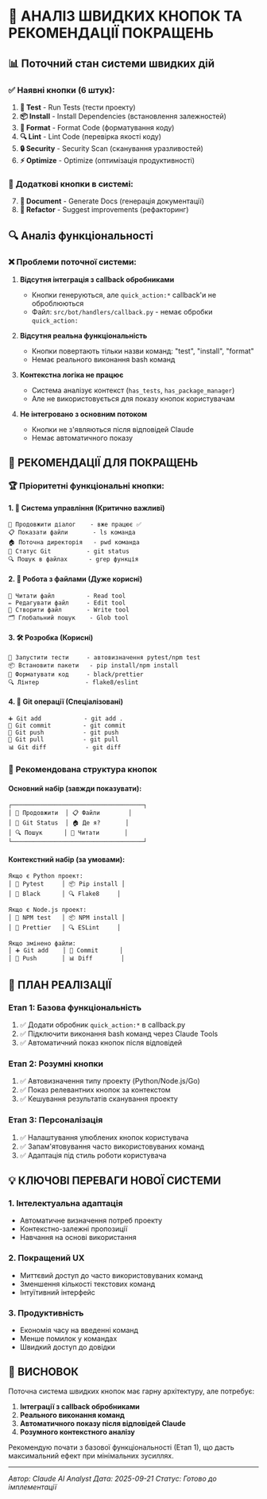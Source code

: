 # 🚀 АНАЛІЗ ШВИДКИХ КНОПОК ТА РЕКОМЕНДАЦІЇ ПОКРАЩЕНЬ

## 📊 **Поточний стан системи швидких дій**

### ✅ **Наявні кнопки (6 штук):**
1. **🧪 Test** - Run Tests (тести проекту)
2. **📦 Install** - Install Dependencies (встановлення залежностей)
3. **🎨 Format** - Format Code (форматування коду)
4. **🔍 Lint** - Lint Code (перевірка якості коду)
5. **🔒 Security** - Security Scan (сканування уразливостей)
6. **⚡ Optimize** - Optimize (оптимізація продуктивності)

### 📝 **Додаткові кнопки в системі:**
7. **📝 Document** - Generate Docs (генерація документації)
8. **🔧 Refactor** - Suggest improvements (рефакторинг)

## 🔍 **Аналіз функціональності**

### ❌ **Проблеми поточної системи:**

1. **Відсутня інтеграція з callback обробниками**
   - Кнопки генеруються, але `quick_action:*` callback'и не оброблюються
   - Файл: `src/bot/handlers/callback.py` - немає обробки `quick_action:`

2. **Відсутня реальна функціональність**
   - Кнопки повертають тільки назви команд: "test", "install", "format"
   - Немає реального виконання bash команд

3. **Контекстна логіка не працює**
   - Система аналізує контекст (`has_tests`, `has_package_manager`)
   - Але не використовується для показу кнопок користувачам

4. **Не інтегровано з основним потоком**
   - Кнопки не з'являються після відповідей Claude
   - Немає автоматичного показу

## 🎯 **РЕКОМЕНДАЦІЇ ДЛЯ ПОКРАЩЕНЬ**

### 🏆 **Пріоритетні функціональні кнопки:**

#### **1. 🔧 Система управління (Критично важливі)**
```
🔄 Продовжити діалог    - вже працює ✅
📋 Показати файли       - ls команда
🏠 Поточна директорія   - pwd команда
💾 Статус Git          - git status
🔍 Пошук в файлах      - grep функція
```

#### **2. 📁 Робота з файлами (Дуже корисні)**
```
📖 Читати файл         - Read tool
✏️ Редагувати файл     - Edit tool
📝 Створити файл       - Write tool
🗂️ Глобальний пошук    - Glob tool
```

#### **3. 🛠️ Розробка (Корисні)**
```
🧪 Запустити тести     - автовизначення pytest/npm test
📦 Встановити пакети   - pip install/npm install
🎨 Форматувати код     - black/prettier
🔍 Лінтер             - flake8/eslint
```

#### **4. 🔐 Git операції (Спеціалізовані)**
```
➕ Git add            - git add .
💬 Git commit         - git commit
🚀 Git push           - git push
🔄 Git pull           - git pull
📊 Git diff           - git diff
```

### 🎨 **Рекомендована структура кнопок**

#### **Основний набір (завжди показувати):**
```
┌─────────────────────────────────────┐
│ 🔄 Продовжити  │ 📋 Файли        │
│ 💾 Git Status  │ 🏠 Де я?       │
│ 🔍 Пошук      │ 📖 Читати       │
└─────────────────────────────────────┘
```

#### **Контекстний набір (за умовами):**
```
Якщо є Python проект:
│ 🧪 Pytest     │ 📦 Pip install │
│ 🎨 Black      │ 🔍 Flake8     │

Якщо є Node.js проект:
│ 🧪 NPM test   │ 📦 NPM install │
│ 🎨 Prettier   │ 🔍 ESLint     │

Якщо змінено файли:
│ ➕ Git add    │ 💬 Commit      │
│ 🚀 Push       │ 📊 Diff        │
```

## 🔨 **ПЛАН РЕАЛІЗАЦІЇ**

### **Етап 1: Базова функціональність**
1. ✅ Додати обробник `quick_action:*` в callback.py
2. ✅ Підключити виконання bash команд через Claude Tools
3. ✅ Автоматичний показ кнопок після відповідей

### **Етап 2: Розумні кнопки**
1. ✅ Автовизначення типу проекту (Python/Node.js/Go)
2. ✅ Показ релевантних кнопок за контекстом
3. ✅ Кешування результатів сканування проекту

### **Етап 3: Персоналізація**
1. ✅ Налаштування улюблених кнопок користувача
2. ✅ Запам'ятовування часто використовуваних команд
3. ✅ Адаптація під стиль роботи користувача

## 💡 **КЛЮЧОВІ ПЕРЕВАГИ НОВОЇ СИСТЕМИ**

### **1. Інтелектуальна адаптація**
- Автоматичне визначення потреб проекту
- Контекстно-залежні пропозиції
- Навчання на основі використання

### **2. Покращений UX**
- Миттєвий доступ до часто використовуваних команд
- Зменшення кількості текстових команд
- Інтуїтивний інтерфейс

### **3. Продуктивність**
- Економія часу на введенні команд
- Менше помилок у командах
- Швидкий доступ до довідки

## 🎯 **ВИСНОВОК**

Поточна система швидких кнопок має гарну архітектуру, але потребує:
1. **Інтеграції з callback обробниками**
2. **Реального виконання команд**
3. **Автоматичного показу після відповідей Claude**
4. **Розумного контекстного аналізу**

Рекомендую почати з базової функціональності (Етап 1), що дасть максимальний ефект при мінімальних зусиллях.

---
*Автор: Claude AI Analyst*
*Дата: 2025-09-21*
*Статус: Готово до імплементації*